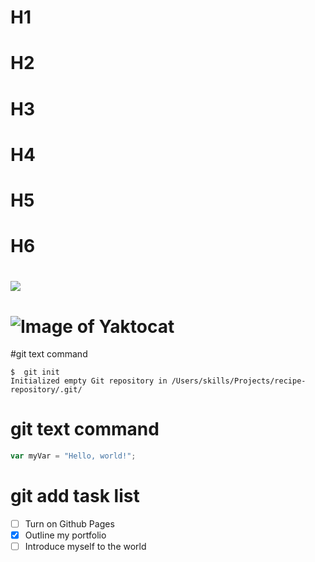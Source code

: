# H1
# H2
# H3
# H4
# H5
# H6
# <img src = "https://octodex.github.com/images/yaktocat.png">
# ![Image of Yaktocat](https://octodex.github.com/images/yaktocat.png)
#git text command
```
$  git init
Initialized empty Git repository in /Users/skills/Projects/recipe-repository/.git/
```
# git text command
``` javascript
var myVar = "Hello, world!";
```
# git add task list
- [ ] Turn on Github Pages
- [X] Outline my portfolio
- [ ] Introduce myself to the world
